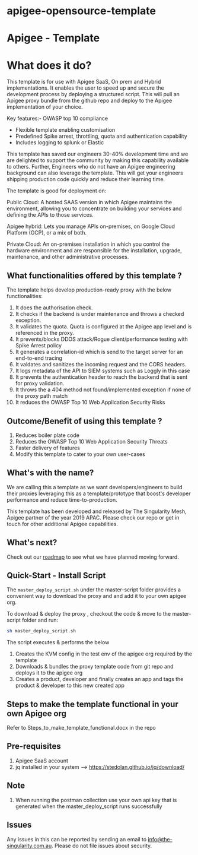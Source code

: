 # apigee-opensource-template

Apigee - Template
===============================================

What does it do?
===============================================
This template is for use with Apigee SaaS, On prem and Hybrid implementations. It enables the user to speed up and secure the development process by deploying a structured script. This will pull an Apigee proxy bundle from the github repo and deploy to the Apigee implementation of your choice. 

Key features:-
OWASP top 10 compliance
 - Flexible template enabling customisation
 - Predefined Spike arrest, throttling, quota and authentication capability
 - Includes logging to splunk or Elastic
 
This template has saved our engineers 30-40% development time and we are delighted to support the community by making this capability available to others.
Further, Engineers who do not have an Apigee engineering background can also leverage the template. This will get your engineers shipping production code quickly and reduce their learning time.

The template is good for deployment on:

Public Cloud: A hosted SAAS version in which Apigee maintains the environment, allowing you to concentrate on building your services and defining the APIs to those services.

Apigee hybrid: Lets you manage APIs on-premises, on Google Cloud Platform (GCP), or a mix of both.

Private Cloud: An on-premises installation in which you control the hardware environment and are responsible for the installation, upgrade, maintenance, and other administrative processes.


What functionalities offered by this template ?
---

The template helps develop production-ready proxy with the below functionalities:

1. It does the authorisation check.
1. It checks if the backend is under maintenance and throws a checked exception.
1. It validates the quota. Quota is configured at the Apigee app level and is referenced in the proxy.
1. It prevents/blocks DDOS attack/Rogue client/performance testing  with Spike Arrest policy
1. It generates a correlation-id which is send to the target server for an end-to-end tracing
1. It valdates and sanitizes the incoming request and the CORS headers. 
1. It logs metadata of the API to SIEM systems such as Loggly in this case
1. It prevents the authentication header to reach the backend that is sent for proxy validation.
1. It throws the a 404 method not found/implemented exception if none of the proxy path match
1. It reduces the OWASP Top 10 Web Application Security Risks

Outcome/Benefit of using this template ?
--------------------
1. Reduces boiler plate code
1. Reduces the OWASP Top 10 Web Application Security Threats
1. Faster delivery of features
1. Modify this template to cater to your own user-cases


What's with the name?
--------------------
We are calling this a template as we want developers/engineers to build their proxies leveraging this as a template/prototype that boost's developer performance and reduce time-to-production. 

This template has been developed and released by The Singularity Mesh, Apigee partner of the year 2019 APAC. Please check our repo or get in touch for other additional Apigee capabilities.



What's next?
---
Check out our [roadmap](ROADMAP.md) to see what we have planned moving forward.


Quick-Start - Install Script
--------------

The `master_deploy_script.sh` under the master-script folder provides a convenient way to download the proxy and and add it to your own apigee org.

To download & deploy the proxy , checkout the code & move to the master-script folder and run:

```bash
sh master_deploy_script.sh
```

The script executes & performs the below
1. Creates the KVM config in the test env of the apigee org required by the template
1. Downloads & bundles the proxy template code from git repo and deploys it to the apigee org
1. Creates a product, developer and finally creates an app and tags the product & developer to this new created app

Steps to make the template functional in your own Apigee org
--------------
Refer to Steps_to_make_template_functional.docx in the repo

Pre-requisites
--------
1. Apigee SaaS account
2. jq installed in your system --> https://stedolan.github.io/jq/download/

Note
--------
1. When running the postman collection use your own api key that is generated when the master_deploy_script runs successfully

Issues
--------

Any issues in this can be reported by sending an email to info@the-singularity.com.au. Please do not file issues about security.
